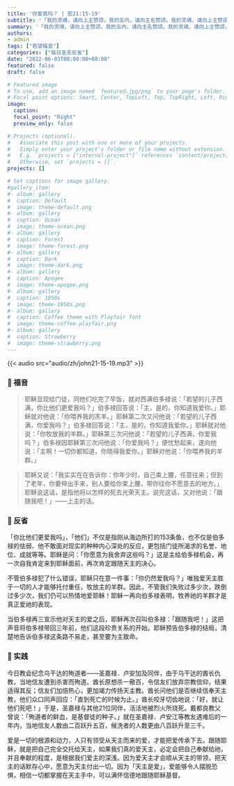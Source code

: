 ```yaml
---
title: '你爱我吗？ | 若21:15-19'
subtitle: '「我的灵魂，请向上主赞颂，我的五内，请向主名赞颂。我的灵魂，请向上主赞颂，请你不要忘记他的恩宠。」（咏103:1-2）'
summary: '「我的灵魂，请向上主赞颂，我的五内，请向主名赞颂。我的灵魂，请向上主赞颂，请你不要忘记他的恩宠。」（咏103:1-2）'
authors:
- admin
tags: ["若望福音"]
categories: ["每日圣言反省"]
date: "2022-06-03T00:00:00+08:00"
featured: false
draft: false

# Featured image
# To use, add an image named `featured.jpg/png` to your page's folder.
# Focal point options: Smart, Center, TopLeft, Top, TopRight, Left, Right, BottomLeft, Bottom, BottomRight
image:
  caption:
  focal_point: "Right"
  preview_only: false

# Projects (optional).
#   Associate this post with one or more of your projects.
#   Simply enter your project's folder or file name without extension.
#   E.g. `projects = ["internal-project"]` references `content/project/deep-learning/index.md`.
#   Otherwise, set `projects = []`.
projects: []

# Set captions for image gallery.
#gallery_item:
#- album: gallery
#  caption: Default
#  image: theme-default.png
#- album: gallery
#  caption: Ocean
#  image: theme-ocean.png
#- album: gallery
#  caption: Forest
#  image: theme-forest.png
#- album: gallery
#  caption: Dark
#  image: theme-dark.png
#- album: gallery
#  caption: Apogee
#  image: theme-apogee.png
#- album: gallery
#  caption: 1950s
#  image: theme-1950s.png
#- album: gallery
#  caption: Coffee theme with Playfair font
#  image: theme-coffee-playfair.png
#- album: gallery
#  caption: Strawberry
#  image: theme-strawberry.png
---
```


{{< audio src="audio/zh/john21-15-19.mp3" >}}

### :love_letter: 福音
> 耶稣显现给门徒，同他们吃完了早饭，就对西满伯多禄说：「若望的儿子西满，你比他们更爱我吗？」伯多禄回答说：「主，是的，你知道我爱你。」耶稣就对他说：「你喂养我的羔羊。」耶稣第二次又问他说：「若望的儿子西满，你爱我吗？」伯多禄回答说：「主，是的，你知道我爱你。」耶稣就对他说：「你牧放我的羊群。」耶稣第三次问他说：「若望的儿子西满，你爱我吗？」伯多禄因耶稣第三次问他说：「你爱我吗？」便忧愁起来，遂向他说：「主啊！一切你都知道，你晓得我爱你。」耶稣对他说：「你喂养我的羊群。」

> 耶稣又说：「我实实在在告诉你：你年少时，自己束上腰，任意往来；但到了老年，你要伸出手来，别人要给你束上腰，带你往你不愿意去的地方。」耶稣说这话，是指他将以怎样的死去光荣天主。说完这话，又对他说：「跟随我吧！」——上主的话。

### :speech_balloon: 反省
「你比他们更爱我吗」，「他们」不仅是指刚从海边所打的153条鱼，也不仅是伯多禄的怯弱、他不敢面对现实的种种内心深处的反应，更包括门徒所渴求的名誉、地位、成就等等。耶稣是问：「你愿意为我舍弃这些吗？」这是主给伯多禄机会，再一次自我肯定来到耶稣面前，再次肯定跟随天主的决心。

不管伯多禄犯了什么错误，耶稣只在意一件事：「你仍然爱我吗？」唯独爱天主胜于一切的人才能够托付重任，牧放主的羊群。因此，不管我们失败过多少次，跌倒过多少次，我们仍可以热情地爱耶稣！耶稣一再向伯多禄表明，牧养祂的羊群才是真正爱祂的表现。

当伯多禄再三宣示他对天主的爱之后，耶稣再次召叫伯多禄：「跟随我吧！」这把声音将伯多禄带回三年前，他们这段珍贵关系的开始。耶稣预告伯多禄的结局，清楚地告诉伯多禄这条路不易走，甚至要为主致命。

### :runner: 实践
今日教会纪念乌干达的殉道者——圣嘉禄．卢安加及同伴，由于乌干达的酋长仇教，当地信友遭到杀害而殉道。酋长原想杀一儆百，令信友们放弃宗教信仰，结果适得其反；信友们加倍热心，更加竭力传扬天主教。酋长问他们是否继续信奉天主教，他们众口同声回应：「直到死亡的时候为止。」酋长咬牙切齿地说：「好，就让他们死吧！」于是，圣嘉禄与其他21位同伴，活活地被烈火所烧死。戴都良教父曾说：「殉道者的鲜血，是基督徒的种子。」就在圣嘉禄．卢安江等教友遇难后的一年内，当地信友人数由二百跃升五百，候洗者的人数更由八百跃升至三千。

爱是一切的根源和动力，人只有领受从天主而来的爱，才能把爱传承下去。跟随耶稣，就是把自己完全交托给天主，如果我们真的爱天主，必定会把自己奉献给祂，并且奉献的程度，是根据我们爱主的深浅。因为爱天主才会顺从天主的带领，把天主的话默存心中，愿意为天主付出一切。因为「天主是爱」，爱能够令人摆脱恐惧，相信一切都掌握在天主手中，可以满怀信德地跟随耶稣基督。
